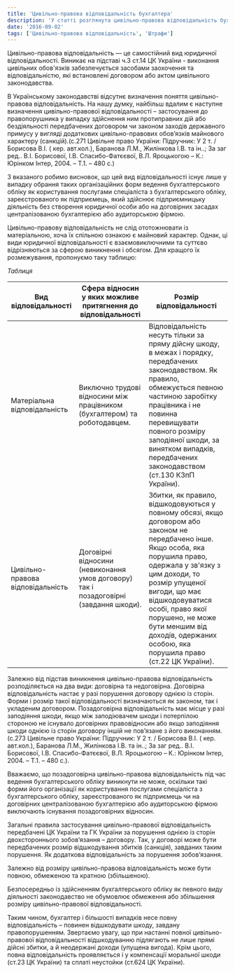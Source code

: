 ```yaml
---
title: 'Цивільно-правова відповідальність бухгалтера'
description: 'У статті розглянута цивільно-правова відповідальність бухгалтера за правопорушення законодавства'
date: '2016-09-02'
tags: ['Цивільно-правова відповідальність', 'Штрафи']
---
```


Цивільно-правова відповідальність — це самостійний вид юридичної відповідальності. Виникає на підставі ч.3 ст.14 ЦК України - виконання цивільних обов'язків забезпечується засобами заохочення та відповідальністю, які встановлені договором або актом цивільного законодавства.

В Українському законодавстві відсутнє визначення поняття цивільно-правова відповідальність. На нашу думку, найбільш вдалим є наступне визначення цивільно-правової відповідальності – застосування до правопорушника у випадку здійснення ним протиправних дій або бездіяльності передбачених договором чи законом заходів державного примусу у вигляді додаткових цивільно-правових обов’язків майнового характеру (санкцій).(с.271 Цивільне право України: Підручник: У 2 т. / Борисова В.І. ( кер. авт.кол.), Баранова Л.М., Жилінкова І.В. та ін..; За заг ред.. В.І. Борисової, І.В. Спасибо-Фатєєвої, В.Л. Яроцькогою – К.: Юрінком Інтер, 2004\. – Т.1\. – 480 с.)

З вказаного робимо висновок, що цей вид відповідальності існує лише у випадку обрання таких організаційних форм ведення бухгалтерського обліку як користування послугами спеціаліста з бухгалтерського обліку, зареєстрованого як підприємець, який здійснює підприємницьку діяльність без створення юридичної особи або на договірних засадах централізованою бухгалтерією або аудиторською фірмою.

Цивільно-правову відповідальність не слід ототожнювати із матеріальною, хоча їх спільною ознакою є майновий характер. Однак, ці види юридичної відповідальності є взаємовиключними та суттєво відрізняються за сферою виникнення і обсягом. Для кращого їх розмежування, пропонуємо таку таблицю:

_Таблиця_

<table>

<thead>

<tr>

<th>Вид відповідальності</th>

<th>Сфера відносин у яких можливе притягнення до відповідальності</th>

<th>Розмір відповідальності</th>

</tr>

</thead>

<tbody>

<tr>

<td>Матеріальна відповідальність</td>

<td>Виключно трудові відносини між працівником (бухгалтером) та роботодавцем.</td>

<td>Відповідальність несуть тільки за пряму дійсну шкоду, в межах і порядку, передбачених законодавством. Як правило, обмежується певною частиною заробітку працівника і не повинна перевищувати повного розміру заподіяної шкоди, за винятком випадків, передбачених законодавством (ст.130 КЗпП України).</td>

</tr>

<tr>

<td>Цивільно-правова відповідальність</td>

<td>Договірні відносини (невиконання умов договору) так і позадоговірні (завдання шкоди).</td>

<td>Збитки, як правило, відшкодовуються у повному обсязі, якщо договором або законом не передбачено інше. Якщо особа, яка порушила право, одержала у зв'язку з цим доходи, то розмір упущеної вигоди, що має відшкодовуватися особі, право якої порушено, не може бути меншим від доходів, одержаних особою, яка порушила право (ст.22 ЦК України).</td>

</tr>

</tbody>

</table>

Залежно від підстав виникнення цивільно-правова відповідальність розподіляється на два види: договірна та недоговірна. Договірна відповідальність настає у разі порушення договору однією із сторін. Форми і розмір такої відповідальності визначаються як законом, так і укладеним договором. Позадоговірна відповідальність має місце у разі заподіяння шкоди, якщо між заподіювачем шкоди і потерпілою стороною не існувало договірних правовідносин або якщо заподіяння шкоди однією із сторін договору іншій не пов’язане з його виконанням. (с.273 Цивільне право України: Підручник: У 2 т. / Борисова В.І. ( кер. авт.кол.), Баранова Л.М., Жилінкова І.В. та ін..; За заг ред.. В.І. Борисової, І.В. Спасибо-Фатєєвої, В.Л. Яроцькогою – К.: Юрінком Інтер, 2004\. – Т.1\. – 480 с.).

Вважаємо, що позадоговірна цивільно-правова відповідальність під час ведення бухгалтерського обліку виникнути не може, оскільки такі форми його організації як користування послугами спеціаліста з бухгалтерського обліку, зареєстрованого як підприємець чи на договірних централізованою бухгалтерією або аудиторською фірмою виключають існування позадоговірних відносин.

Загальні правила застосування цивільно-правової відповідальність передбачені ЦК України та ГК України за порушення однією із сторін двохстороннього зобов’язання – договору. Так, у договорі може бути передбачених розмір відшкодування збитків (санкція), завданих таким порушення. Як додаткова відповідальність за порушення зобов’язання.

Залежно від розміру цивільно-правова відповідальність може бути повною, обмеженою та кратною (збільшеною).

Безпосередньо із здійсненням бухгалтерського обліку як певного виду діяльності законодавство не обумовлює обмеження або збільшення розміру цивільно-правової відповідальності.

Таким чином, бухгалтер і більшості випадків несе повну відповідальність – повинен відшкодувати шкоду, завдану правопорушенням. Звертаємо увагу, що при настанні повної цивільно-правової відповідальності відшкодуванню підлягають не лише прямі дійсні збитки, а й неодержані доходи (упущена вигода). Крім цього, повна відповідальність проявляється і у компенсації моральної шкоди (ст.23 ЦК України) та сплаті неустойки (ст.624 ЦК України).
